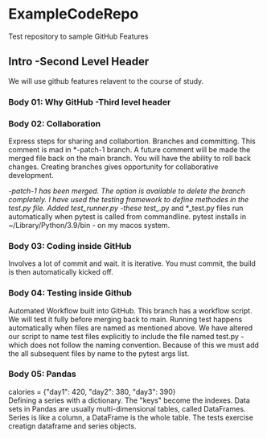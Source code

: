 # ExampleCodeRepo
Test repository to sample GitHub Features

## Intro -Second Level Header
We will use github features relavent to the course of study.
### Body 01:  Why GitHub -Third level header
### Body 02: Collaboration
Express steps for sharing and collabortion. 
Branches and committing.  This comment is mad in *-patch-1 branch.  A future comment will be made the merged file back on the main branch. You will have the ability to roll back changes. Creating branches gives opportunity for collaborative development. 

*-patch-1 has been merged.  The option  is available to delete the branch completely.  I have used the testing framework to define methodes in the test.py file.  Added test_runner.py -these test_*.py and *_test.py files run automatically when pytest is called from commandline.  pytest installs in ~/Library/Python/3.9/bin - on my macos system.
### Body 03: Coding inside GitHub
Involves a lot of commit and wait.  it is iterative.  You must commit, the build is then automatically kicked off.
### Body 04: Testing inside Github
Automated Workflow built into GitHub.  This branch has a workflow script.  We will test it fully before merging back to main. Running test happens automatically when files are named as mentioned above.  We have altered our script to name test files explicitly to include the file  named test.py -which does not follow the naming convention.  Because of this we must add the all subsequent files by name to the pytest args list.
### Body 05: Pandas
calories = {"day1": 420, "day2": 380, "day3": 390}  
Defining a series with a dictionary.  The "keys" become the indexes.
Data sets in Pandas are usually multi-dimensional tables, called DataFrames.
Series is like a column, a DataFrame is the whole table. The tests exercise creatign dataframe and series objects.

